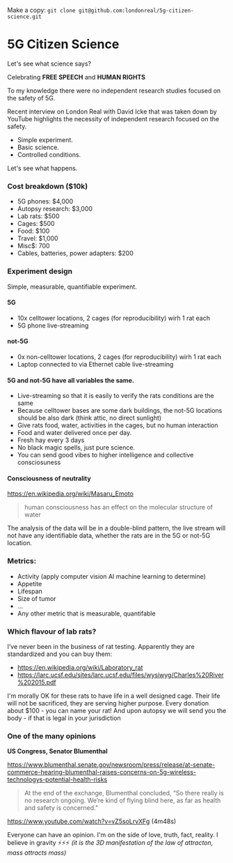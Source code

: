 Make a copy: `git clone git@github.com:londonreal/5g-citizen-science.git`

# 5G Citizen Science

Let's see what science says?

Celebrating **FREE SPEECH** and **HUMAN RIGHTS**

To my knowledge there were no independent research studies focused on the safety of 5G.

Recent interview on London Real with David Icke that was taken down by YouTube highlights the necessity of independent research focused on the safety.

- Simple experiment.
- Basic science.
- Controlled conditions.

Let's see what happens.

### Cost breakdown ($10k)

- 5G phones: $4,000
- Autopsy research: $3,000
- Lab rats: $500
- Cages: $500
- Food: $100
- Travel: $1,000
- Misc$: 700
- Cables, batteries, power adapters: $200

### Experiment design
Simple, measurable, quantifiable experiment.


#### 5G
* 10x celltower locations, 2 cages (for reproducibility) wirh 1 rat each  
* 5G phone live-streaming 

#### not-5G
* 0x non-celltower locations, 2 cages (for reproducibility) wirh 1 rat each  
* Laptop connected to via Ethernet cable live-streaming 


#### 5G and not-5G have all variables the same.
* Live-streaming so that it is easily to verify the rats conditions are the same
* Because celltower bases are some dark buildings, the not-5G locations should be also dark (think attic, no direct sunlight)
* Give rats food, water, activities in the cages, but no human interaction
* Food and water delivered once per day.
* Fresh hay every 3 days
* No black magic spells, just pure science.
* You can send good vibes to higher intelligence and collective consciosuness 

#### Consciousness of neutrality
https://en.wikipedia.org/wiki/Masaru_Emoto
> human consciousness has an effect on the molecular structure of water

The analysis of the data will be in a double-blind pattern, the live stream will not have any identifiable data, whether the rats are in the 5G or not-5G location.


### Metrics:
* Activity (apply computer vision AI machine learning to determine)
* Appetite
* Lifespan
* Size of tumor
* ...
* Any other metric that is measurable, quantifable

### Which flavour of lab rats?
I’ve never been in the business of rat testing. Apparently they are standardized and you can buy them:
* https://en.wikipedia.org/wiki/Laboratory_rat
* https://larc.ucsf.edu/sites/larc.ucsf.edu/files/wysiwyg/Charles%20River%202015.pdf

I'm morally OK for these rats to have life in a well designed cage. Their life will not be sacrificed, they are serving higher purpose. Every donation about $100 - you can name your rat! And upon autopsy we will send you the body - if that is legal in your jurisdiction

### One of the many opinions

**US Congress, Senator Blumenthal**

https://www.blumenthal.senate.gov/newsroom/press/release/at-senate-commerce-hearing-blumenthal-raises-concerns-on-5g-wireless-technologys-potential-health-risks

> At the end of the exchange, Blumenthal concluded, “So there really is no research ongoing.  We’re kind of flying blind here, as far as health and safety is concerned.”

https://www.youtube.com/watch?v=vZ5soLrvXFg (4m48s)

Everyone can have an opinion. 
I'm on the side of love, truth, fact, reality. 
I believe in gravity ⚡️⚡️⚡️
*(it is the 3D manifestation of the law of attracton, mass attracts mass)*
